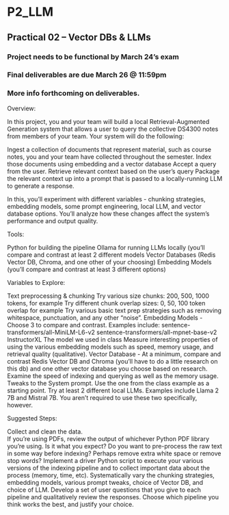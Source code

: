 # P2_LLM

## Practical 02 – Vector DBs & LLMs
### Project needs to be functional by March 24’s exam
### Final deliverables are due March 26 @ 11:59pm
### More info forthcoming on deliverables.


Overview:

In this project, you and your team will build a local Retrieval-Augmented Generation system that allows a user to query the collective DS4300 notes from members of your team.  Your system will do the following:

Ingest a collection of documents that represent material, such as course notes, you and your team have collected throughout the semester. 
Index those documents using embedding and a vector database
Accept a query from the user. 
Retrieve relevant context based on the user’s query
Package the relevant context up into a prompt that is passed to a locally-running LLM to generate a response. 

In this, you’ll experiment with different variables - chunking strategies, embedding models, some prompt engineering, local LLM, and vector database options.  You’ll analyze how these changes affect the system’s performance and output quality. 

Tools:

Python for building the pipeline
Ollama for running LLMs locally (you’ll compare and contrast at least 2 different models
Vector Databases (Redis Vector DB, Chroma, and one other of your choosing)
Embedding Models (you’ll compare and contrast at least 3 different options)  

Variables to Explore:

Text preprocessing & chunking 
Try various size chunks: 200, 500, 1000 tokens, for example
Try different chunk overlap sizes: 0, 50, 100 token overlap for example
Try various basic text prep strategies such as removing whitespace, punctuation, and any other “noise”. 
Embedding Models - Choose 3 to compare and contrast. Examples include: 
sentence-transformers/all-MiniLM-L6-v2
sentence-transformers/all-mpnet-base-v2
InstructorXL
The model we used in class
Measure interesting properties of using the various embedding models such as speed, memory usage, and retrieval quality (qualitative). 
Vector Database - At a minimum, compare and contrast Redis Vector DB and Chroma (you’ll have to do a little research on this db) and one other vector database you choose based on research.  Examine the speed of indexing and querying as well as the memory usage. 
Tweaks to the System prompt. Use the one from the class example as a starting point. 
Try at least 2 different local LLMs.  Examples include Llama 2 7B and Mistral 7B.  You aren’t required to use these two specifically, however. 

Suggested Steps:

Collect and clean the data.  
If you’re using PDFs, review the output of whichever Python PDF library you’re using.  Is it what you expect? 
Do you want to pre-process the raw text in some way before indexing?  Perhaps remove extra white space or remove stop words?
Implement a driver Python script to execute your various versions of the indexing pipeline and to collect important data about the process (memory, time, etc).  Systematically vary the chunking strategies, embedding models, various prompt tweaks, choice of Vector DB, and choice of LLM. 
Develop a set of user questions that you give to each pipeline and qualitatively review the responses. 
Choose which pipeline you think works the best, and justify your choice. 

